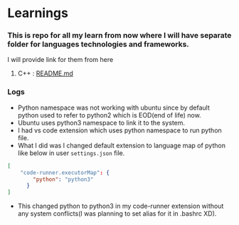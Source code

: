 # Learnings

### This is repo for all my learn from now where I will have separate folder for languages technologies and frameworks.

I will provide link for them from here

1. C++ : [README.md](https://github.com/iamharshil/my-learnings/blob/main/languages/c%2B%2B/README.md)

### Logs

- Python namespace was not working with ubuntu since by default python used to refer to python2 which is EOD(end of life) now.
- Ubuntu uses python3 namespace to link it to the system.
- I had vs code extension which uses python namespace to run python file.
- What I did was I changed default extension to language map of python like below in user `settings.json` file.

```json
[
    "code-runner.executorMap": {
        "python": "python3"
      }
]
```

- This changed python to python3 in my code-runner extension without any system conflicts(I was planning to set alias for it in .bashrc XD).
